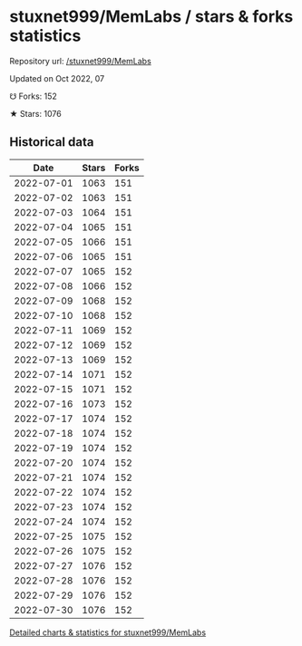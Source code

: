 # stuxnet999/MemLabs / stars & forks statistics

Repository url: [/stuxnet999/MemLabs](https://github.com/stuxnet999/MemLabs)

Updated on Oct 2022, 07

☋ Forks: 152

★ Stars: 1076

## Historical data
| Date | Stars | Forks |
|------|-------|-------|
| 2022-07-01 | 1063 | 151 | 
| 2022-07-02 | 1063 | 151 | 
| 2022-07-03 | 1064 | 151 | 
| 2022-07-04 | 1065 | 151 | 
| 2022-07-05 | 1066 | 151 | 
| 2022-07-06 | 1065 | 151 | 
| 2022-07-07 | 1065 | 152 | 
| 2022-07-08 | 1066 | 152 | 
| 2022-07-09 | 1068 | 152 | 
| 2022-07-10 | 1068 | 152 | 
| 2022-07-11 | 1069 | 152 | 
| 2022-07-12 | 1069 | 152 | 
| 2022-07-13 | 1069 | 152 | 
| 2022-07-14 | 1071 | 152 | 
| 2022-07-15 | 1071 | 152 | 
| 2022-07-16 | 1073 | 152 | 
| 2022-07-17 | 1074 | 152 | 
| 2022-07-18 | 1074 | 152 | 
| 2022-07-19 | 1074 | 152 | 
| 2022-07-20 | 1074 | 152 | 
| 2022-07-21 | 1074 | 152 | 
| 2022-07-22 | 1074 | 152 | 
| 2022-07-23 | 1074 | 152 | 
| 2022-07-24 | 1074 | 152 | 
| 2022-07-25 | 1075 | 152 | 
| 2022-07-26 | 1075 | 152 | 
| 2022-07-27 | 1076 | 152 | 
| 2022-07-28 | 1076 | 152 | 
| 2022-07-29 | 1076 | 152 | 
| 2022-07-30 | 1076 | 152 | 


[Detailed charts & statistics for stuxnet999/MemLabs](https://reviewgithub.com/rep/stuxnet999/MemLabs)
